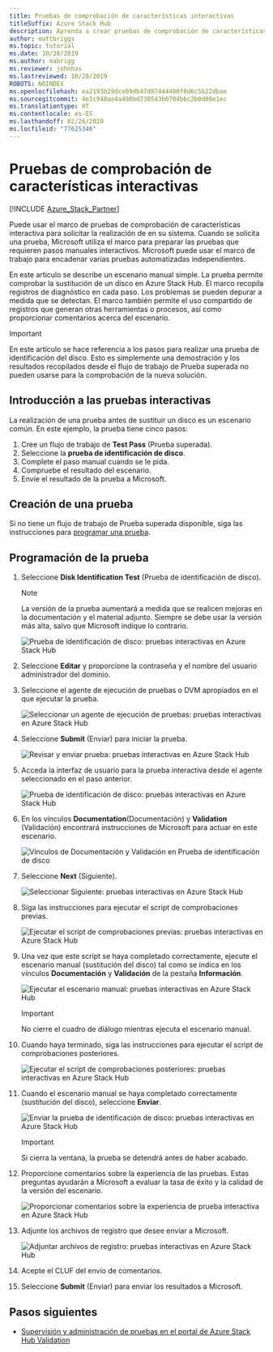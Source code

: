 ```yaml
---
title: Pruebas de comprobación de características interactivas
titleSuffix: Azure Stack Hub
description: Aprenda a crear pruebas de comprobación de características interactivas para Azure Stack Hub con validación como servicio.
author: mattbriggs
ms.topic: tutorial
ms.date: 10/28/2019
ms.author: mabrigg
ms.reviewer: johnhas
ms.lastreviewed: 10/28/2019
ROBOTS: NOINDEX
ms.openlocfilehash: ea2193b29dce09db47d87444400f0d6c5b22dbae
ms.sourcegitcommit: 4e1c948ae4a498bd730543b0704bbc2b0d88e1ec
ms.translationtype: HT
ms.contentlocale: es-ES
ms.lasthandoff: 02/26/2020
ms.locfileid: "77625346"
---
```

# <a name="interactive-feature-verification-testing"></a>Pruebas de comprobación de características interactivas  

[!INCLUDE [Azure_Stack_Partner](./includes/azure-stack-partner-appliesto.md)]

Puede usar el marco de pruebas de comprobación de características interactiva para solicitar la realización de en su sistema. Cuando se solicita una prueba, Microsoft utiliza el marco para preparar las pruebas que requieren pasos manuales interactivos. Microsoft puede usar el marco de trabajo para encadenar varias pruebas automatizadas independientes.

En este artículo se describe un escenario manual simple. La prueba permite comprobar la sustitución de un disco en Azure Stack Hub. El marco recopila registros de diagnóstico en cada paso. Los problemas se pueden depurar a medida que se detectan. El marco también permite el uso compartido de registros que generan otras herramientas o procesos, así como proporcionar comentarios acerca del escenario.

> [!Important]  
> En este artículo se hace referencia a los pasos para realizar una prueba de identificación del disco. Esto es simplemente una demostración y los resultados recopilados desde el flujo de trabajo de Prueba superada no pueden usarse para la comprobación de la nueva solución.

## <a name="overview-of-interactive-testing"></a>Introducción a las pruebas interactivas

La realización de una prueba antes de sustituir un disco es un escenario común. En este ejemplo, la prueba tiene cinco pasos:

1. Cree un flujo de trabajo de **Test Pass** (Prueba superada).
2. Seleccione la **prueba de identificación de disco**.
3. Complete el paso manual cuando se le pida.
4. Compruebe el resultado del escenario.
5. Envíe el resultado de la prueba a Microsoft.

## <a name="create-a-new-test-pass"></a>Creación de una prueba

Si no tiene un flujo de trabajo de Prueba superada disponible, siga las instrucciones para [programar una prueba](azure-stack-vaas-schedule-test-pass.md).

## <a name="schedule-the-test"></a>Programación de la prueba

1. Seleccione **Disk Identification Test**  (Prueba de identificación de disco).

    > [!Note]  
    > La versión de la prueba aumentará a medida que se realicen mejoras en la documentación y el material adjunto. Siempre se debe usar la versión más alta, salvo que Microsoft indique lo contrario.

    ![Prueba de identificación de disco: pruebas interactivas en Azure Stack Hub](media/azure-stack-vaas-interactive-feature-verification/image4.png)

2. Seleccione **Editar** y proporcione la contraseña y el nombre del usuario administrador del dominio.

3. Seleccione el agente de ejecución de pruebas o DVM apropiados en el que ejecutar la prueba.

    ![Seleccionar un agente de ejecución de pruebas: pruebas interactivas en Azure Stack Hub](media/azure-stack-vaas-interactive-feature-verification/image5.png)

4. Seleccione **Submit** (Enviar) para iniciar la prueba.

    ![Revisar y enviar prueba: pruebas interactivas en Azure Stack Hub](media/azure-stack-vaas-interactive-feature-verification/image6.png)

5. Acceda la interfaz de usuario para la prueba interactiva desde el agente seleccionado en el paso anterior.

    ![Prueba de identificación de disco: pruebas interactivas en Azure Stack Hub](media/azure-stack-vaas-interactive-feature-verification/image8.png)

6. En los vínculos **Documentation**(Documentación) y **Validation** (Validación) encontrará instrucciones de Microsoft para actuar en este escenario.

    ![Vínculos de Documentación y Validación en Prueba de identificación de disco](media/azure-stack-vaas-interactive-feature-verification/image9.png)

7. Seleccione **Next** (Siguiente).

    ![Seleccionar Siguiente: pruebas interactivas en Azure Stack Hub](media/azure-stack-vaas-interactive-feature-verification/image10.png)

8. Siga las instrucciones para ejecutar el script de comprobaciones previas.

    ![Ejecutar el script de comprobaciones previas: pruebas interactivas en Azure Stack Hub](media/azure-stack-vaas-interactive-feature-verification/image11.png)

9. Una vez que este script se haya completado correctamente, ejecute el escenario manual (sustitución del disco) tal como se indica en los vínculos **Documentación** y **Validación** de la pestaña **Información**.

    ![Ejecutar el escenario manual: pruebas interactivas en Azure Stack Hub](media/azure-stack-vaas-interactive-feature-verification/image12.png)

    > [!Important]  
    > No cierre el cuadro de diálogo mientras ejecuta el escenario manual.

10. Cuando haya terminado, siga las instrucciones para ejecutar el script de comprobaciones posteriores.

    ![Ejecutar el script de comprobaciones posteriores: pruebas interactivas en Azure Stack Hub](media/azure-stack-vaas-interactive-feature-verification/image13.png)

11. Cuando el escenario manual se haya completado correctamente (sustitución del disco), seleccione **Enviar**.

    ![Enviar la prueba de identificación de disco: pruebas interactivas en Azure Stack Hub](media/azure-stack-vaas-interactive-feature-verification/image14.png)

    > [!Important]  
    > Si cierra la ventana, la prueba se detendrá antes de haber acabado.

12. Proporcione comentarios sobre la experiencia de las pruebas. Estas preguntas ayudarán a Microsoft a evaluar la tasa de éxito y la calidad de la versión del escenario.

    ![Proporcionar comentarios sobre la experiencia de prueba interactiva en Azure Stack Hub](media/azure-stack-vaas-interactive-feature-verification/image15.png)

13. Adjunte los archivos de registro que desee enviar a Microsoft.

    ![Adjuntar archivos de registro: pruebas interactivas en Azure Stack Hub](media/azure-stack-vaas-interactive-feature-verification/image16.png)

14. Acepte el CLUF del envío de comentarios.

15. Seleccione **Submit** (Enviar) para enviar los resultados a Microsoft.

## <a name="next-steps"></a>Pasos siguientes

- [Supervisión y administración de pruebas en el portal de Azure Stack Hub Validation](azure-stack-vaas-monitor-test.md)

